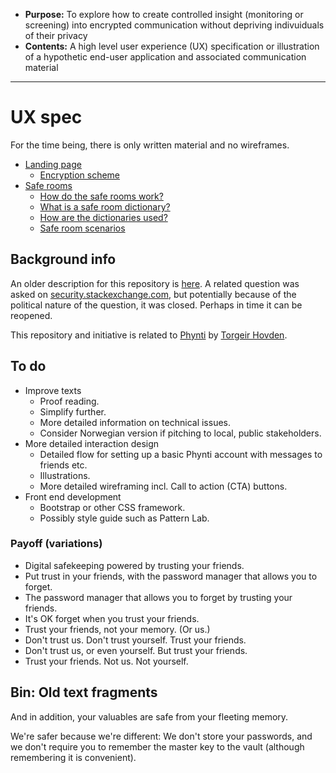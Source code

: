 * **Purpose:** To explore how to create controlled insight (monitoring or screening) into encrypted communication without depriving indivuiduals of their privacy
* **Contents:** A high level user experience (UX) specification or illustration of a hypothetic end-user application and associated communication material

---

# UX spec

For the time being, there is only written material and no wireframes.

* [Landing page][]
    * [Encryption scheme][]
* [Safe rooms][]
    * [How do the safe rooms work?][]
    * [What is a safe room dictionary?][]
    * [How are the dictionaries used?][]
    * [Safe room scenarios][]

## Background info

An older description for this repository is [here](README-old.md). A related question was asked on [security.stackexchange.com][security.stackexchange.com question], but potentially because of the political nature of the question, it was closed. Perhaps in time it can be reopened.

This repository and initiative is related to [Phynti][] by [Torgeir Hovden][].

## To do

* Improve texts
    * Proof reading.
    * Simplify further.  
    * More detailed information on technical issues.
    * Consider Norwegian version if pitching to local, public stakeholders.
* More detailed interaction design
    * Detailed flow for setting up a basic Phynti account with messages to friends etc.
    * Illustrations.
    * More detailed wireframing incl. Call to action (CTA) buttons.
* Front end development
    * Bootstrap or other CSS framework. 
    * Possibly style guide such as Pattern Lab.

### Payoff (variations)
* Digital safekeeping powered by trusting your friends.
* Put trust in your friends, with the password manager that allows you to forget.
* The password manager that allows you to forget by trusting your friends.
* It's OK forget when you trust your friends.
* Trust your friends, not your memory. (Or us.)
* Don't trust us. Don't trust yourself. Trust your friends.
* Don't trust us, or even yourself. But trust your friends.
* Trust your friends. Not us. Not yourself.

## Bin: Old text fragments

And in addition, your valuables are safe from your fleeting memory.

We're safer because we're different: We don't store your passwords, and we don't require you to remember the master key to the vault (although remembering it is convenient).


[phynti]: https://phynti.com
[Landing page]: http://bjornte.github.io/transparent-encryption/phynti-landing-page
[Safe rooms]: http://bjornte.github.io/transparent-encryption/safe-rooms
[Encryption scheme]: http://bjornte.github.io/transparent-encryption/encryption-scheme 
[How do the safe rooms work?]: http://bjornte.github.io/transparent-encryption/how-do-the-safe-rooms-work
[What is a safe room dictionary?]: http://bjornte.github.io/transparent-encryption/what-is-a-safe-room-dictionary
[How are the dictionaries used?]: http://bjornte.github.io/transparent-encryption/how-are-the-dictionaries-used
[Safe room scenarios]: http://bjornte.github.io/transparent-encryption/safe-room-scenarios
[Torgeir Hovden]: https://github.com/thovden
[security.stackexchange.com question]: https://security.stackexchange.com/questions/118227/a-service-for-sharing-partial-passwords-with-key-holders-for-screening-purpo

